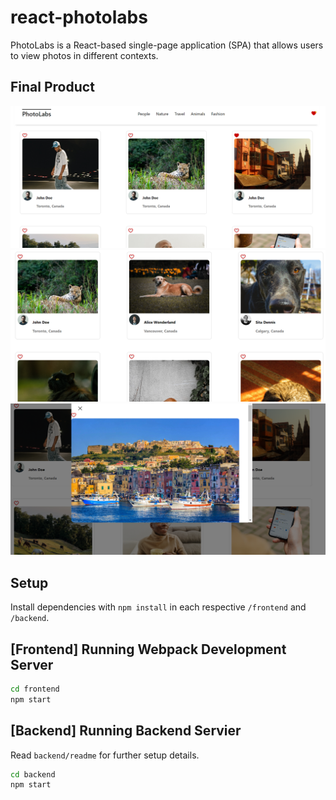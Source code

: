 # react-photolabs
PhotoLabs is a React-based single-page application (SPA) that allows users to view photos in different contexts.

## Final Product
!["photoslab-png"](https://github.com/Bulaale1/photolabs/blob/main/docs/photoslab-png.png?raw=true)
!["animals-topic-png"](https://github.com/Bulaale1/photolabs/blob/main/docs/animals-topic-png.png?raw=true)
!["full-photo-png"](https://github.com/Bulaale1/photolabs/blob/main/docs/full-photo-png.png?raw=true)


## Setup

Install dependencies with `npm install` in each respective `/frontend` and `/backend`.

## [Frontend] Running Webpack Development Server

```sh
cd frontend
npm start
```

## [Backend] Running Backend Servier

Read `backend/readme` for further setup details.

```sh
cd backend
npm start
```
